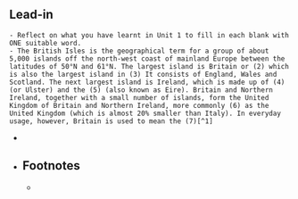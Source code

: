 ## Lead-in
	- Reflect on what you have learnt in Unit 1 to fill in each blank with ONE suitable word.
	- The British Isles is the geographical term for a group of about 5,000 islands off the north-west coast of mainland Europe between the latitudes of 50°N and 61°N. The largest island is Britain or (2) which is also the largest island in (3) It consists of England, Wales and Scotland. The next largest island is Ireland, which is made up of (4) (or Ulster) and the (5) (also known as Eire). Britain and Northern Ireland, together with a small number of islands, form the United Kingdom of Britain and Northern Ireland, more commonly (6) as the United Kingdom (which is almost 20% smaller than Italy). In everyday usage, however, Britain is used to mean the (7)[^1]
-
- ## Footnotes
	- [^1]: